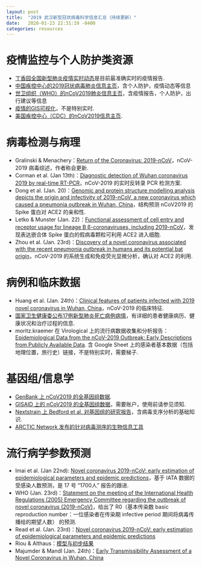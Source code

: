 ```yaml
---
layout: post
title:  "2019 武汉新型冠状病毒科学信息汇总（持续更新）"
date:   2020-01-23 22:31:19 -0400
categories: resources
---
```

<a name="疫情监控"></a>
<h1 class="hd">疫情监控与个人防护类资源</h1>
<ul>
<li>
<a href='https://3g.dxy.cn/newh5/view/pneumonia'>丁香园全国新型肺炎疫情实时动态</a>是目前最准确实时的疫情报告.</li>

<li>
<a href='http://www.chinacdc.cn/jkzt/crb/zl/szkb_11803/'>中国疾控中心的2019冠状病毒肺炎信息主页</a>，含个人防护，疫情动态等信息</li>

<li><a href='http://www.chinacdc.cn/jkzt/crb/zl/szkb_11803/'>世卫组织（WHO）的nCoV2019肺炎信息主页</a>，含疫情报告，个人防护，出行建议等信息</li>

<li><a href='https://gisanddata.maps.arcgis.com/apps/opsdashboard/index.html?utm_source=dlvr.it&utm_medium=twitter#/bda7594740fd40299423467b48e9ecf6'>疫情的GIS可视化</a>，不是特别实时.</li>

<li>
<a href='https://www.cdc.gov/coronavirus/2019-ncov/index.html'>美国疾控中心（CDC）的nCoV2019信息主页</a>.</li>
</ul>

<h1 class="hd">病毒检测与病理</h1>
<ul>
<li>Gralinski & Menachery：<a href='https://www.mdpi.com/1999-4915/12/2/135/pdf'>Return of the Coronavirus: 2019-nCoV</a>，nCoV-2019 病毒综述，作者称会更新.</li>

<li>Corman et al. (Jan 13th)：<a href='https://www.who.int/docs/default-source/coronaviruse/wuhan-virus-assay-v1991527e5122341d99287a1b17c111902.pdf'>Diagnostic detection of Wuhan coronavirus 2019 by real-time RT-PCR</a>，nCoV-2019 的实时反转录 PCR 检测方案.</li>

<li>Dong et al. (Jan. 20)：<a href='https://www.biorxiv.org/content/10.1101/2020.01.20.913368v1.full.pdf'>Genomic and protein structure modelling analysis depicts the origin and infectivity of 2019-nCoV, a new coronavirus which caused a pneumonia outbreak in Wuhan, China</a>，结构预测 nCoV2019 的 Spike 蛋白对 ACE2 的亲和性.</li>

<li>Letko & Munster (Jan. 22)：<a href='https://www.biorxiv.org/content/10.1101/2020.01.22.915660v1.full.pdf'>Functional assessment of cell entry and receptor usage for lineage B β-coronaviruses, including 2019-nCoV</a>，发现表达嵌合体 Spike 蛋白的假病毒颗粒可利用 ACE2 进入细胞.</li>

<li>Zhou et al. (Jan. 23rd)：<a href='https://www.biorxiv.org/content/10.1101/2020.01.22.914952v1.full.pdf'>Discovery of a novel coronavirus associated with the recent pneumonia outbreak in humans and its potential bat origin</a>，nCoV-2019 的系统生成和免疫荧光显微分析，确认对 ACE2 的利用.</li>
</ul>
<h1 class="hd">病例和临床数据</h1>
<ul>
<li>Huang et al. (Jan. 24th)：<a href='https://www.thelancet.com/pb-assets/Lancet/pdfs/S0140673620301835.pdf'>Clinical features of patients infected with 2019 novel coronavirus in Wuhan, China</a>，nCoV-2019 的临床特征.</li>

<li><a href='http://med.china.com.cn/content/pid/157096/tid/1021'>国家卫生健康委公布17例新型肺炎死亡病例病情</a>，有详细的患者健康病历、健康状况和治疗过程的信息.</li>

<li>moritz.kraemer 在 Virological 上的流行病数据收集和分析报告：
<a href=''>Epidemiological Data from the nCoV-2019 Outbreak: Early Descriptions from Publicly Available Data</a>. 含 Google Sheet 上的感染者基本数据（包括地理位置，旅行史）链接，不是特别实时，需要梯子.</li>
</ul>

<h1 class="hd">基因组/信息学</h1>
<ul>
<li>
<a href='https://www.ncbi.nlm.nih.gov/nuccore/NC_045512'>GenBank 上 nCoV2019 的全基因组数据</a>.</li>
<li>
<a href='https://www.gisaid.org/'>GISAID 上的 nCoV2019 的全基因组数据</a>，需要账户，使用前请参见须知.</li>
<li>
<a href='https://nextstrain.org/narratives/ncov/sit-rep/2020-01-23?n=0'>Nextstrain 上 Bedford et al. 对基因组的研究报告</a>，含病毒支序分析的基础知识.</li>
<li>
<a href='https://artic.network/ncov-2019'>ARCTIC Network 发布的针对病毒测序的生物信息工具</a></li>
</ul>

<h1 class="hd">流行病学参数预测</h1>
<ul>
<li>Imai et al. (Jan 22nd): <a href='https://www.imperial.ac.uk/mrc-global-infectious-disease-analysis/news--wuhan-coronavirus/'>Novel coronavirus 2019-nCoV: early estimation of epidemiological parameters and epidemic predictions</a>，基于 IATA 数据的受感染人数预测，是 17 号 “1700人” 报告的跟进.</li>

<li>WHO (Jan. 23rd)：<a href='https://www.who.int/news-room/detail/23-01-2020-statement-on-the-meeting-of-the-international-health-regulations-(2005)-emergency-committee-regarding-the-outbreak-of-novel-coronavirus-(2019-ncov)'>Statement on the meeting of the International Health Regulations (2005) Emergency Committee regarding the outbreak of novel coronavirus (2019-nCoV)</a>，给出了 R0（基本传染数 basic reproduction number：一位感染者在传染期 infective period 期间将病毒传播给的期望人数） 的预测.</li>

<li>Read et al. (Jan. 23rd)：<a href='https://www.medrxiv.org/content/10.1101/2020.01.23.20018549v1'>Novel coronavirus 2019-nCoV: early estimation of epidemiological parameters and epidemic predictions</a></li>

<li>Riou & Althaus：<a href='https://github.com/jriou/wcov'>模型与初步结果</a></li>

<li>Majumder & Mandl (Jan. 24th)：<a href='https://papers.ssrn.com/sol3/papers.cfm?abstract_id=3524675'>Early Transmissibility Assessment of a Novel Coronavirus in Wuhan, China</a></li>
</ul>


